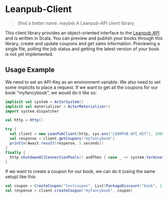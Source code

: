 # Leanpub-Client
> (find a better name. maybe) A Leanpub-API client library

This client library provides an object-oriented interface to the [Leanpub API](https://leanpub.com/help/api)
and is written in Scala. You can preview and publish your books through this library, create and update coupons
and get sales information. Previewing a single file, polling the job status and getting the latest version of your
book is not yet implemented.

## Usage Example

We need to set an API-Key as an environment variable. We also need to set some implicits to place a request.
If we want to get all the coupons for our book "myfancybook", we would do it like so:

```scala
implicit val system = ActorSystem()
implicit val materializer = ActorMaterializer()
import system.dispatcher

val http = Http()

try {
  val client = new LeanPubClient(http, sys.env("LEANPUB_API_KEY"), 2000.millis)
  val response = client.getCoupons("myfancybook")
  println(Await.result(response, 5.seconds))
}
finally {
  http.shutdownAllConnectionPools() andThen { case _ => system.terminate() }
}
```

If we want to create a coupon for our book, we can do it (using the same setup) like this:

```scala
val coupon = CreateCoupon("testcoupon", List(PackageDiscount("book", 1.0)), LocalDate.of(2016, 7, 1))
val response = client.createCoupon("myfancybook", coupon)
```

